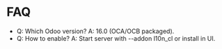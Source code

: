 # FAQ

- Q: Which Odoo version? A: 16.0 (OCA/OCB packaged).
- Q: How to enable? A: Start server with --addon l10n_cl or install in UI.
